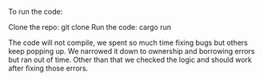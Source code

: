 To run the code:

Clone the repo: git clone
Run the code: cargo run

The code will not compile, we spent so much time fixing bugs but others keep popping up. We narrowed it down to ownership and borrowing errors but ran out of time.
Other than that we checked the logic and should work after fixing those errors.
